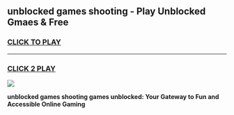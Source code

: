 
## unblocked games shooting - Play Unblocked Gmaes & Free
<h3>
<a href="https://premium.freeplayer.one?title=unblocked_games_shooting&ref=20F">CLICK TO PLAY</a></h3>
<hr>

<h3>
<a href="https://premium.freeplayer.one?title=unblocked_games_shooting&ref=20F">CLICK 2 PLAY</a>
  
</h3>

<a href="https://premium.freeplayer.one?title=unblocked_games_shooting&ref=20F/"><img src="https://clearcache.store/games.png"></a>


**unblocked games shooting games unblocked: Your Gateway to Fun and Accessible Online Gaming**
